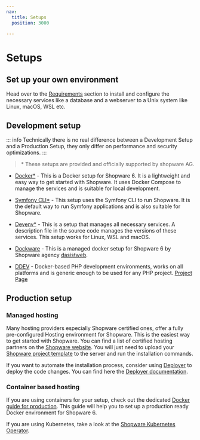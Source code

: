```yaml
---
nav:
  title: Setups
  position: 3000

---
```


# Setups

## Set up your own environment

Head over to the [Requirements](../requirements) section to install and configure the necessary services like a database and a webserver to a Unix system like Linux, macOS, WSL etc.

## Development setup

::: info
Technically there is no real difference between a Development Setup and a Production Setup, they only differ on performance and security optimizations.
:::

> \* These setups are provided and officially supported by shopware AG.

* [Docker*](docker) - This is a Docker setup for Shopware 6. It is a lightweight and easy way to get started with Shopware. It uses Docker Compose to manage the services and is suitable for local development.

* [Symfony CLI*](symfony-cli) - This setup uses the Symfony CLI to run Shopware. It is the default way to run Symfony applications and is also suitable for Shopware.

* [Devenv*](devenv) - This is a setup that manages all necessary services. A description file in the source code manages the versions of these services. This setup works for Linux, WSL and macOS.

* [Dockware](https://dockware.io/getstarted) - This is a managed docker setup for Shopware 6 by Shopware agency [dasistweb](https://www.dasistweb.de/).

* [DDEV](https://notebook.vanwittlaer.de/ddev-for-shopware/less-than-5-minutes-install-with-ddev-and-symfony-flex) - Docker-based PHP development environments, works on all platforms and is generic enough to be used for any PHP project. [Project Page](https://ddev.com/)

## Production setup

### Managed hosting

Many hosting providers especially Shopware certified ones, offer a fully pre-configured Hosting environment for Shopware. This is the easiest way to get started with Shopware. You can find a list of certified hosting partners on the [Shopware website](https://www.shopware.com/en/partner/hosting/). You will just need to upload your [Shopware project template](./template.md) to the server and run the installation commands.

If you want to automate the installation process, consider using [Deployer](https://deployer.org/) to deploy the code changes. You can find here the [Deployer documentation](../hosting/installation-updates/deployments/deployment-with-deployer.md).

### Container based hosting

If you are using containers for your setup, check out the dedicated [Docker guide for production](../hosting/installation-updates/docker.md). This guide will help you to set up a production ready Docker environment for Shopware 6.

If you are using Kubernetes, take a look at the [Shopware Kubernetes Operator](https://github.com/shopware/shopware-operator).

